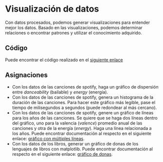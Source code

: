 # Visualización de datos

Con datos procesados, podemos generar visualizaciones para entender mejor los datos. Basado en las visualizaciones, podemos determinar relaciones o encontrar patrones y utilizar el conocimiento adquirido.

## Código

Puede encontrar el código realizado en el [siguiente enlace](.\src\visualization.py)

## Asignaciones

- Con los datos de las canciones de spotify, haga un gráfico de dispersión entre *danceability* (bailable) y *energy* (energía).
- Con los datos de las canciones de spotify, genera un histograma de la duración de las canciones. Para hacer este gráfico más legible, pase el tiempo de milisegundos a segundos (puede redondear al más cercano).
- Con los datos de las canciones de spotify, genere un gráfico de líneas para los años de las canciones. Se quiere que se haga dos líneas dentro del gráfico, uno para la valencia (*valence*) promedio anual de las canciones y otra de la energía (*energy*). Haga una línea relacionada a los años. Puede encontrar documentación al respecto en el siguiente enlace: [gráfico con múltiples líneas](https://www.python-graph-gallery.com/122-multiple-lines-chart).
- Con los datos de los libros, generar un gráfico de donas de los lenguajes de libros con matplotlib. Puede encontrar documentación al respecto en el siguiente enlace: [gráfico de donas](https://www.python-graph-gallery.com/donut-plot/).
